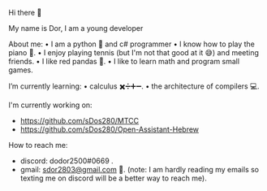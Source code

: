 Hi there 👋

My name is Dor, 
I am a young developer

About me:
 • I am a python 🐍 and c# programmer 
 • I know how to play the piano 🎹.
 • I enjoy playing tennis (but I'm not that good at it 😅) and meeting friends.
 • I like red pandas 🐼. 
 • I like to learn math and program small games.

I’m currently learning:
 • calculus ✖️➗➕➖.
 • the architecture of compilers 💻.

I'm currently working on:
 * https://github.com/sDos280/MTCC
 * https://github.com/sDos280/Open-Assistant-Hebrew


How to reach me:
* discord: dodor2500#0669 .
* gmail: sdor2803@gmail.com 📩.
 (note: I am hardly reading my emails so texting me on discord will be a better way to reach me).
